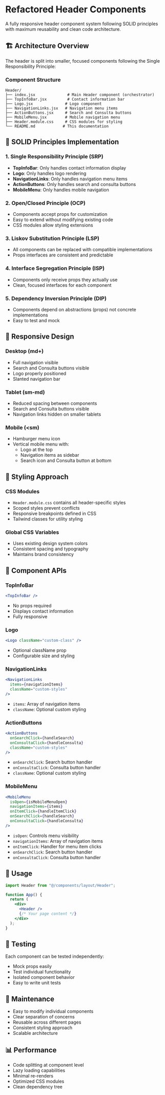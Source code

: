 # Refactored Header Components

A fully responsive header component system following SOLID principles with maximum reusability and clean code architecture.

## 🏗️ Architecture Overview

The header is split into smaller, focused components following the Single Responsibility Principle:

### Component Structure

```
Header/
├── index.jsx              # Main Header component (orchestrator)
├── TopInfoBar.jsx         # Contact information bar
├── Logo.jsx              # Logo component
├── NavigationLinks.jsx   # Navigation menu items
├── ActionButtons.jsx     # Search and Consulta buttons
├── MobileMenu.jsx        # Mobile navigation menu
├── Header.module.css     # CSS modules for styling
└── README.md            # This documentation
```

## 🎯 SOLID Principles Implementation

### 1. Single Responsibility Principle (SRP)

- **TopInfoBar**: Only handles contact information display
- **Logo**: Only handles logo rendering
- **NavigationLinks**: Only handles navigation menu items
- **ActionButtons**: Only handles search and consulta buttons
- **MobileMenu**: Only handles mobile navigation

### 2. Open/Closed Principle (OCP)

- Components accept props for customization
- Easy to extend without modifying existing code
- CSS modules allow styling extensions

### 3. Liskov Substitution Principle (LSP)

- All components can be replaced with compatible implementations
- Props interfaces are consistent and predictable

### 4. Interface Segregation Principle (ISP)

- Components only receive props they actually use
- Clean, focused interfaces for each component

### 5. Dependency Inversion Principle (DIP)

- Components depend on abstractions (props) not concrete implementations
- Easy to test and mock

## 📱 Responsive Design

### Desktop (md+)

- Full navigation visible
- Search and Consulta buttons visible
- Logo properly positioned
- Slanted navigation bar

### Tablet (sm-md)

- Reduced spacing between components
- Search and Consulta buttons visible
- Navigation links hidden on smaller tablets

### Mobile (<sm)

- Hamburger menu icon
- Vertical mobile menu with:
  - Logo at the top
  - Navigation items as sidebar
  - Search icon and Consulta button at bottom

## 🎨 Styling Approach

### CSS Modules

- `Header.module.css` contains all header-specific styles
- Scoped styles prevent conflicts
- Responsive breakpoints defined in CSS
- Tailwind classes for utility styling

### Global CSS Variables

- Uses existing design system colors
- Consistent spacing and typography
- Maintains brand consistency

## 🔧 Component APIs

### TopInfoBar

```jsx
<TopInfoBar />
```

- No props required
- Displays contact information
- Fully responsive

### Logo

```jsx
<Logo className="custom-class" />
```

- Optional className prop
- Configurable size and styling

### NavigationLinks

```jsx
<NavigationLinks 
  items={navigationItems} 
  className="custom-styles" 
/>
```

- `items`: Array of navigation items
- `className`: Optional custom styling

### ActionButtons

```jsx
<ActionButtons 
  onSearchClick={handleSearch}
  onConsultaClick={handleConsulta}
  className="custom-styles"
/>
```

- `onSearchClick`: Search button handler
- `onConsultaClick`: Consulta button handler
- `className`: Optional custom styling

### MobileMenu

```jsx
<MobileMenu
  isOpen={isMobileMenuOpen}
  navigationItems={items}
  onItemClick={handleItemClick}
  onSearchClick={handleSearch}
  onConsultaClick={handleConsulta}
/>
```

- `isOpen`: Controls menu visibility
- `navigationItems`: Array of navigation items
- `onItemClick`: Handler for menu item clicks
- `onSearchClick`: Search button handler
- `onConsultaClick`: Consulta button handler

## 🚀 Usage

```jsx
import Header from "@/components/layout/Header";

function App() {
  return (
    <div>
      <Header />
      {/* Your page content */}
    </div>
  );
}
```

## 🧪 Testing

Each component can be tested independently:

- Mock props easily
- Test individual functionality
- Isolated component behavior
- Easy to write unit tests

## 🔄 Maintenance

- Easy to modify individual components
- Clear separation of concerns
- Reusable across different pages
- Consistent styling approach
- Scalable architecture

## 📊 Performance

- Code splitting at component level
- Lazy loading capabilities
- Minimal re-renders
- Optimized CSS modules
- Clean dependency tree
